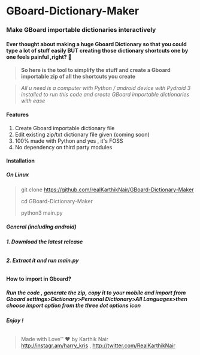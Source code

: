 # GBoard-Dictionary-Maker

### Make GBoard importable dictionaries interactively

#### Ever thought about making a huge Gboard Dictionary so that you could type a lot of stuff easily BUT creating those dictionary shortcuts one by one feels painful ,right? 🤔 
> **So here is the tool to simplify the stuff and create a Gboard importable zip of all the shortcuts you create**

> *All u need is a computer with Python / android device with Pydroid 3 installed to run this code and create GBoard importable dictionaries with ease*

#### **Features**
 1. Create Gboard importable dictionary file
 2. Edit existing zip/txt dictionary file given (coming soon)
 3. 100% made with Python and yes , it's FOSS
 4. No dependency on third party modules


#### **Installation**
##### On Linux
>git clone https://github.com/realKarthikNair/GBoard-Dictionary-Maker
>
>cd GBoard-Dictionary-Maker
>
>python3 main.py

##### General (including android)
###### **1. Download the latest release**
###### **2. Extract it and run main.py**

#### How to import in Gboard?
##### **Run the code , generate the zip, copy it to your mobile and import from Gboard settings>Dictionary>Personal Dictionary>All Languages>then choose import option from the three dot options icon**

###### **Enjoy !**

>Made with Love™ ❤️
>by Karthik Nair \
>http://instagr.am/harry_kris , http://twitter.com/RealKarthikNair

